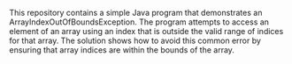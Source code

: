 This repository contains a simple Java program that demonstrates an ArrayIndexOutOfBoundsException. The program attempts to access an element of an array using an index that is outside the valid range of indices for that array.  The solution shows how to avoid this common error by ensuring that array indices are within the bounds of the array.